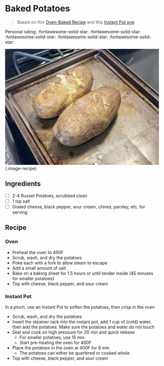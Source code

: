 # Baked Potatoes

> Based on this [Oven-Baked Recipe](https://www.tastesoflizzyt.com/oven-baked-potatoes) and this [Instant Pot one](https://amindfullmom.com/instant-pot-baked-potatoes)

<!-- {cts} rating=5; (User can specify rating on scale of 1-5) -->

Personal rating: :fontawesome-solid-star: :fontawesome-solid-star: :fontawesome-solid-star: :fontawesome-solid-star: :fontawesome-solid-star:

<!-- {cte} -->

<!-- {cts} name_image=baked_potatoes.jpeg; (User can specify image name) -->

![baked_potatoes.jpeg](./baked_potatoes.jpeg){.image-recipe}

<!-- {cte} -->

## Ingredients

- [ ] 2-4 Russet Potatoes, scrubbed clean
- [ ] 1 tsp salt
- [ ] Grated cheese, black pepper, sour cream, chives, parsley, etc. for serving

## Recipe

### Oven

- Preheat the oven to 450F
- Scrub, wash, and dry the potatoes
- Poke each with a fork to allow steam to escape
- Add a small amount of salt
- Bake on a baking sheet for 1.5 hours or until tender inside (45 minutes for smaller potatoes)
- Top with cheese, black pepper, and sour cream

### Instant Pot

In a pinch, use an Instant Pot to soften the potatoes, then crisp in the oven

- Scrub, wash, and dry the potatoes
- Insert the steamer rack into the instant pot, add 1 cup of (cold) water, then add the potatoes. Make sure the potatoes and water do not touch
- Seal and cook on high pressure for 20 min and quick release
    - For smaller potatoes, use 15 min
    - Start pre-heating the oven for 400F
- Place the potatoes in the oven at 400F for 8 min
    - The potatoes can either be quartered or cooked whole
- Top with cheese, black pepper, and sour cream
